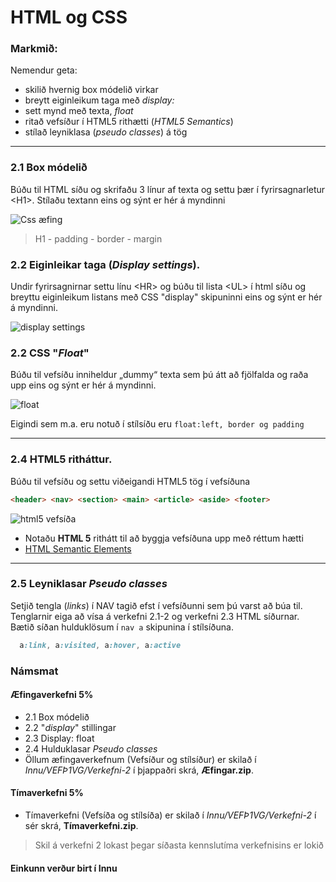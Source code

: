 # HTML og CSS

### Markmið:

Nemendur geta:

- skilið hvernig box módelið virkar 
- breytt eiginleikum taga með _display:_ 
- sett mynd með texta, _float_
- ritað vefsíður í HTML5 rithætti (_HTML5 Semantics_)
- stílað leyniklasa (_pseudo classes_) á tög 

---
  
### 2.1 Box módelið

Búðu til HTML síðu og skrifaðu 3 línur af texta og settu þær í fyrirsagnarletur &lt;H1>. Stílaðu textann eins og sýnt er hér á myndinni

![Css æfing](Námsefni/images/images/box-inheritance.JPG)

> H1 - padding - border - margin

### 2.2 Eiginleikar taga (_Display settings_).

Undir fyrirsagnirnar settu línu &lt;HR> og búðu til lista &lt;UL> í html síðu og breyttu eiginleikum listans með CSS "display" skipuninni eins og sýnt er hér á myndinni.
   
![display settings](Námsefni/images/images/display.JPG)


### 2.2 CSS "_Float_" 

Búðu til vefsíðu inniheldur „dummy“ texta sem þú átt að fjölfalda og raða upp eins og sýnt er hér á myndinni.

![float](Námsefni/images/v.2.2.jpg)

Eigindi sem m.a. eru notuð í stílsíðu eru `float:left, border og padding `

---

### 2.4 HTML5 ritháttur.  

Búðu til vefsíðu og settu viðeigandi HTML5 tög í vefsíðuna

```HTML
<header> <nav> <section> <main> <article> <aside> <footer> 
```

![html5 vefsíða](Námsefni/images/v2.3.jpg)

- Notaðu **HTML 5** rithátt til að byggja vefsíðuna upp með réttum hætti
- [HTML Semantic Elements](https://www.w3schools.com/html/html5_semantic_elements.asp) 

---

### 2.5 Leyniklasar _Pseudo classes_ 
 
Setjið tengla (_links_) í NAV tagið efst í vefsíðunni sem þú varst að búa til. Tenglarnir eiga að vísa á verkefni 2.1-2 og verkefni 2.3 HTML síðurnar. Bætið síðan hulduklösum í ` nav a ` skipunina í stílsíðuna. 

```CSS
  a:link, a:visited, a:hover, a:active 

```

### Námsmat

#### Æfingaverkefni 5%

- 2.1 Box módelið 
- 2.2 "_display_" stillingar  
- 2.3 Display: float 
- 2.4 Hulduklasar _Pseudo classes_
- Öllum æfingaverkefnum  (Vefsíður og stílsíður) er skilað í _Innu/VEFÞ1VG/Verkefni-2_ í þjappaðri skrá, **Æfingar.zip**. 

#### Tímaverkefni 5%

- Tímaverkefni  (Vefsíða og stílsíða) er skilað í _Innu/VEFÞ1VG/Verkefni-2_ í sér skrá, **Tímaverkefni.zip**. 

> Skil á verkefni 2 lokast þegar síðasta kennslutíma verkefnisins er lokið

#### Einkunn verður birt í Innu
